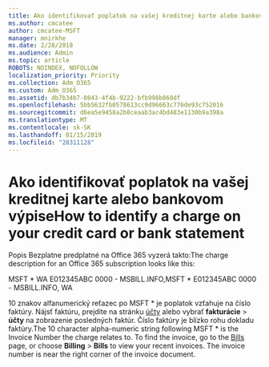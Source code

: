```yaml
---
title: Ako identifikovať poplatok na vašej kreditnej karte alebo bankovom výpise
ms.author: cmcatee
author: cmcatee-MSFT
manager: mnirkhe
ms.date: 2/28/2018
ms.audience: Admin
ms.topic: article
ROBOTS: NOINDEX, NOFOLLOW
localization_priority: Priority
ms.collection: Adm_O365
ms.custom: Adm_O365
ms.assetid: db7b34b7-0843-4f4b-9222-bfb998b860df
ms.openlocfilehash: 5bb5632fb0578613cc9d96663c776de93c752016
ms.sourcegitcommit: d6ea5e9458a2b8ceaab3ac4bd483e1130b9a398a
ms.translationtype: MT
ms.contentlocale: sk-SK
ms.lasthandoff: 01/15/2019
ms.locfileid: "28311128"
---
```

# <a name="how-to-identify-a-charge-on-your-credit-card-or-bank-statement"></a><span data-ttu-id="79129-102">Ako identifikovať poplatok na vašej kreditnej karte alebo bankovom výpise</span><span class="sxs-lookup"><span data-stu-id="79129-102">How to identify a charge on your credit card or bank statement</span></span>

<span data-ttu-id="79129-103">Popis Bezplatne predplatné na Office 365 vyzerá takto:</span><span class="sxs-lookup"><span data-stu-id="79129-103">The charge description for an Office 365 subscription looks like this:</span></span>
  
<span data-ttu-id="79129-104">MSFT \* WA E012345ABC 0000 - MSBILL.INFO,</span><span class="sxs-lookup"><span data-stu-id="79129-104">MSFT \* E012345ABC 0000 - MSBILL.INFO, WA</span></span>
  
<span data-ttu-id="79129-p101">10 znakov alfanumerický reťazec po MSFT \* je poplatok vzťahuje na číslo faktúry. Nájsť faktúru, prejdite na stránku [účty](https://go.microsoft.com/fwlink/p/?linkid=848039) alebo vybrať **fakturácie** \> **účty** na zobrazenie posledných faktúr. Číslo faktúry je blízko rohu dokladu faktúry.</span><span class="sxs-lookup"><span data-stu-id="79129-p101">The 10 character alpha-numeric string following MSFT \* is the Invoice Number the charge relates to. To find the invoice, go to the [Bills](https://go.microsoft.com/fwlink/p/?linkid=848039) page, or choose **Billing** \> **Bills** to view your recent invoices. The invoice number is near the right corner of the invoice document.</span></span> 
  

